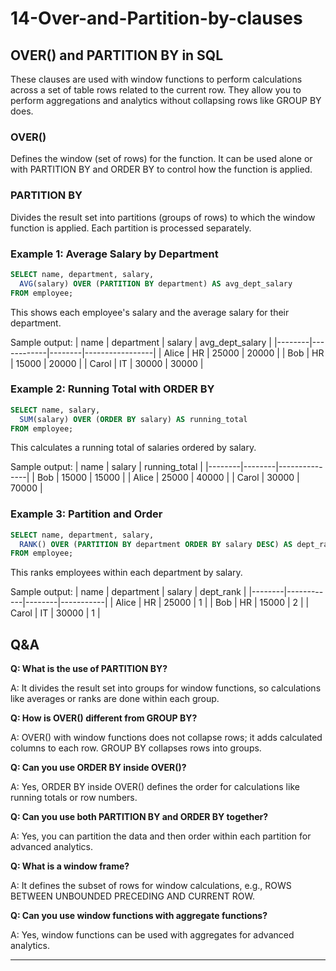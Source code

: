 # 14-Over-and-Partition-by-clauses


## OVER() and PARTITION BY in SQL
These clauses are used with window functions to perform calculations across a set of table rows related to the current row. They allow you to perform aggregations and analytics without collapsing rows like GROUP BY does.


### OVER()
Defines the window (set of rows) for the function. It can be used alone or with PARTITION BY and ORDER BY to control how the function is applied.


### PARTITION BY
Divides the result set into partitions (groups of rows) to which the window function is applied. Each partition is processed separately.


### Example 1: Average Salary by Department
```sql
SELECT name, department, salary,
  AVG(salary) OVER (PARTITION BY department) AS avg_dept_salary
FROM employee;
```
This shows each employee's salary and the average salary for their department.

Sample output:
| name   | department | salary | avg_dept_salary |
|--------|------------|--------|-----------------|
| Alice  | HR         | 25000  | 20000           |
| Bob    | HR         | 15000  | 20000           |
| Carol  | IT         | 30000  | 30000           |

### Example 2: Running Total with ORDER BY
```sql
SELECT name, salary,
  SUM(salary) OVER (ORDER BY salary) AS running_total
FROM employee;
```
This calculates a running total of salaries ordered by salary.

Sample output:
| name   | salary | running_total |
|--------|--------|---------------|
| Bob    | 15000  | 15000         |
| Alice  | 25000  | 40000         |
| Carol  | 30000  | 70000         |

### Example 3: Partition and Order
```sql
SELECT name, department, salary,
  RANK() OVER (PARTITION BY department ORDER BY salary DESC) AS dept_rank
FROM employee;
```
This ranks employees within each department by salary.

Sample output:
| name   | department | salary | dept_rank |
|--------|------------|--------|-----------|
| Alice  | HR         | 25000  | 1         |
| Bob    | HR         | 15000  | 2         |
| Carol  | IT         | 30000  | 1         |


## Q&A
**Q: What is the use of PARTITION BY?**

A: It divides the result set into groups for window functions, so calculations like averages or ranks are done within each group.

**Q: How is OVER() different from GROUP BY?**

A: OVER() with window functions does not collapse rows; it adds calculated columns to each row. GROUP BY collapses rows into groups.

**Q: Can you use ORDER BY inside OVER()?**

A: Yes, ORDER BY inside OVER() defines the order for calculations like running totals or row numbers.

**Q: Can you use both PARTITION BY and ORDER BY together?**

A: Yes, you can partition the data and then order within each partition for advanced analytics.

**Q: What is a window frame?**

A: It defines the subset of rows for window calculations, e.g., ROWS BETWEEN UNBOUNDED PRECEDING AND CURRENT ROW.

**Q: Can you use window functions with aggregate functions?**

A: Yes, window functions can be used with aggregates for advanced analytics.

---

